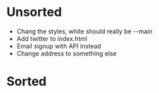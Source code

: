 # Unsorted

- Chang the styles, white should really be --main
- Add twitter to index.html
- Email signup with API instead
- Change address to something else

# Sorted

